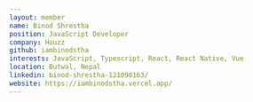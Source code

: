 ```yaml
---
layout: member
name: Binod Shrestha
position: JavaScript Developer
company: Houzz
github: iambinodstha
interests: JavaScript, Typescript, React, React Native, Vue
location: Butwal, Nepal
linkedin: binod-shrestha-121098163/
website: https://iambinodstha.vercel.app/
---
```

